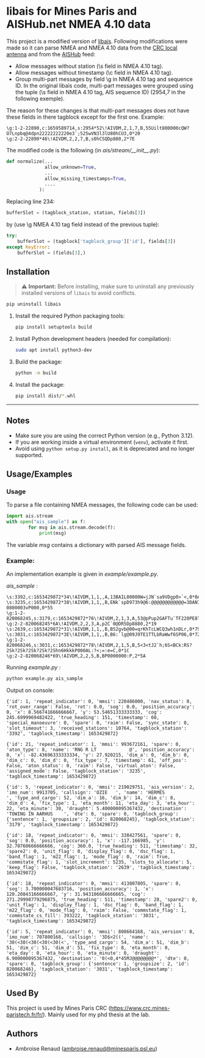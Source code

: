 # libais for Mines Paris and AISHub.net NMEA 4.10 data

This project is a modified version of [libais](https://github.com/schwehr/libais).
Following modifications were made so it can parse NMEA and NMEA 4.10 data from the [CRC local antenna](https://www.aishub.net/stations/2954) and from the [AISHub](https://www.aishub.net) feed:

* Allow messages without station (\s field in NMEA 4.10 tag).
* Allow messages without timestamp (\c field in NMEA 4.10 tag).
* Group multi-part messages by field \g in NMEA 4.10 tag and sequence ID.
In the original libais code, multi-part messages were grouped using the tuple (\s field in NMEA 4.10 tag, AIS sequence ID) (2954,7 in the following exemple).

The reason for these changes is that multi-part messages does not have these fields in there tagblock except for the first one. Example:
```
\g:1-2-22890,c:1659589714,s:2954*52\!AIVDM,2,1,7,B,55Uilt800000cQW?O7Lnpbq@4dpn22222222220e3`;525wVN3l3lU80hCU3,0*20
\g:2-2-22890*46\!AIVDM,2,2,7,B,s0hCSQDp880,2*7E
```
The modified code is the following (in _ais/stream/\_\_init\_\_.py_):

```python
def normalize(...
              allow_unknown=True,
              ...
              allow_missing_timestamps=True,
              ....
            ):
```
Replacing line 234:
```python
bufferSlot = (tagblock_station, station, fields[3])
```
by (use \g NMEA 4.10 tag field instead of the previous tuple):
```python
try:
    bufferSlot = (tagblock['tagblock_group']['id'], fields[3])
except KeyError:
    bufferSlot = (fields[3],)
```


## Installation

> ⚠️ **Important:** Before installing, make sure to uninstall any previously installed versions of `libais` to avoid conflicts.

```bash
pip uninstall libais
```

1. Install the required Python packaging tools:
    ```bash
    pip install setuptools build
    ```

2. Install Python development headers (needed for compilation):
    ```bash
    sudo apt install python3-dev
    ```

3. Build the package:
    ```bash
    python -m build
    ```

4. Install the package:
    ```bash
    pip install dist/*.whl
    ```

---

## Notes
- Make sure you are using the correct Python version (e.g., Python 3.12).
- If you are working inside a virtual environment (`venv`), activate it first.
- Avoid using `python setup.py install`, as it is deprecated and no longer supported.


## Usage/Examples

### Usage
To parse a file containing NMEA messages, the following code can be used:
```python
import ais.stream
with open("ais_sample") as f:
    	for msg in ais.stream.decode(f):
            print(msg)
```
The variable _msg_ contains a dictionary with parsed AIS message fields.



### Example:
An implementation example is given in _example/example.py_.

_ais_sample_ :
```
\s:3392,c:1653429872*34\!AIVDM,1,1,,A,13BAIL00000W=jJN`sa9VDgp0>`<,0*0A
\s:3235,c:1653429872*38\!AIVDM,1,1,,B,ENk`spD973h9@6:@@@@@@@@@@@@=3DAN7w?0800003vP000,0*55
\g:1-2-820068245,s:3179,c:1653429872*76\!AIVDM,2,1,3,A,53@pPup2GAFTu`TF220PE8lE>22222222222220l20>846inN=U3mjCQ,0*31
\g:2-2-820068245*6A\!AIVDM,2,2,3,A,p2C`0@DR5Dp8880,2*19
\s:2639,c:1653429872*31\!AIVDM,1,1,,B,B52gvb@00=qrKhTcLWCQ3wh1nDLr,0*79
\s:3031,c:1653429872*3E\!AIVDM,1,1,,B,B6:`lg@09J9TE1TTLbRaWwf6SP06,0*72
\g:1-2-820068246,s:3031,c:1653429872*78\!AIVDM,2,1,5,B,5<3<tJ2`h;6S<BCk:RS?2Sk?2Sk?2Sk?2Sk?2Shn6HkkkP000AL:?<;=:e=C,0*1C
\g:2-2-820068246*69\!AIVDM,2,2,5,B,BP0000000:P,2*5A

```

Running _example.py_ :
```bash
python example.py ais_sample
```

Output on console:

```
{'id': 1, 'repeat_indicator': 0, 'mmsi': 220486000, 'nav_status': 0, 'rot_over_range': False, 'rot': 0.0, 'sog': 0.0, 'position_accuracy': 0, 'x': 8.566741666666667, 'y': 53.54651333333333, 'cog': 245.6999969482422, 'true_heading': 151, 'timestamp': 60, 'special_manoeuvre': 0, 'spare': 0, 'raim': False, 'sync_state': 0, 'slot_timeout': 3, 'received_stations': 10764, 'tagblock_station': '3392', 'tagblock_timestamp': 1653429872}

{'id': 21, 'repeat_indicator': 1, 'mmsi': 993672161, 'spare': 0, 'aton_type': 8, 'name': 'RNG R LT            @', 'position_accuracy': 0, 'x': -82.43696333333334, 'y': 27.920215, 'dim_a': 0, 'dim_b': 0, 'dim_c': 0, 'dim_d': 0, 'fix_type': 7, 'timestamp': 61, 'off_pos': False, 'aton_status': 0, 'raim': False, 'virtual_aton': False, 'assigned_mode': False, 'tagblock_station': '3235', 'tagblock_timestamp': 1653429872}

{'id': 5, 'repeat_indicator': 0, 'mmsi': 219029751, 'ais_version': 2, 'imo_num': 9913705, 'callsign': 'OZIE   ', 'name': 'HERMES              ', 'type_and_cargo': 52, 'dim_a': 16, 'dim_b': 14, 'dim_c': 8, 'dim_d': 4, 'fix_type': 1, 'eta_month': 11, 'eta_day': 3, 'eta_hour': 22, 'eta_minute': 30, 'draught': 5.400000095367432, 'destination': 'TOWING IN AARHUS    ', 'dte': 0, 'spare': 0, 'tagblock_group': {'sentence': 1, 'groupsize': 2, 'id': 820068245}, 'tagblock_station': '3179', 'tagblock_timestamp': 1653429872}

{'id': 18, 'repeat_indicator': 0, 'mmsi': 338427561, 'spare': 0, 'sog': 0.0, 'position_accuracy': 1, 'x': -117.166985, 'y': 32.70760666666666, 'cog': 360.0, 'true_heading': 511, 'timestamp': 32, 'spare2': 0, 'unit_flag': 0, 'display_flag': 0, 'dsc_flag': 1, 'band_flag': 1, 'm22_flag': 1, 'mode_flag': 0, 'raim': True, 'commstate_flag': 1, 'slot_increment': 5235, 'slots_to_allocate': 5, 'keep_flag': False, 'tagblock_station': '2639', 'tagblock_timestamp': 1653429872}

{'id': 18, 'repeat_indicator': 0, 'mmsi': 413807805, 'spare': 0, 'sog': 3.700000047683716, 'position_accuracy': 1, 'x': 120.20843166666667, 'y': 31.943106666666665, 'cog': 271.29998779296875, 'true_heading': 511, 'timestamp': 28, 'spare2': 0, 'unit_flag': 1, 'display_flag': 1, 'dsc_flag': 0, 'band_flag': 1, 'm22_flag': 0, 'mode_flag': 0, 'raim': False, 'commstate_flag': 1, 'commstate_cs_fill': 393222, 'tagblock_station': '3031', 'tagblock_timestamp': 1653429872}

{'id': 5, 'repeat_indicator': 0, 'mmsi': 808664168, 'ais_version': 0, 'imo_num': 707800168, 'callsign': '3D$<2((', 'name': '30(<30(<30(<30(<30(<', 'type_and_cargo': 54, 'dim_a': 51, 'dim_b': 51, 'dim_c': 51, 'dim_d': 51, 'fix_type': 8, 'eta_month': 0, 'eta_day': 0, 'eta_hour': 0, 'eta_minute': 0, 'draught': 6.900000095367432, 'destination': '0(<0,4*45MJ@@@@@@@@*', 'dte': 0, 'spare': 0, 'tagblock_group': {'sentence': 1, 'groupsize': 2, 'id': 820068246}, 'tagblock_station': '3031', 'tagblock_timestamp': 1653429872}
```
## Used By
This project is used by Mines Paris CRC (https://www.crc.mines-paristech.fr/fr/). Mainly used for my phd thesis at the lab.
## Authors
* Ambroise Renaud (ambroise.renaud@minesparis.psl.eu)
